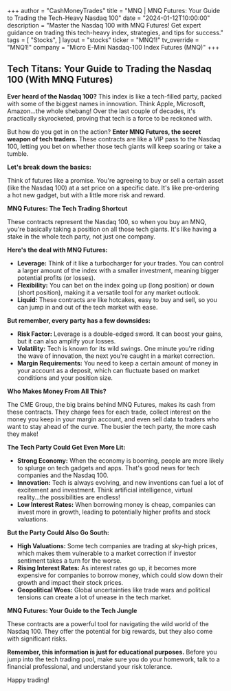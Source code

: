 +++
author = "CashMoneyTrades"
title = "MNQ |  MNQ Futures: Your Guide to Trading the Tech-Heavy Nasdaq 100"
date = "2024-01-12T10:00:00"
description = "Master the Nasdaq 100 with MNQ Futures! Get expert guidance on trading this tech-heavy index, strategies, and tips for success."
tags = [
"Stocks",
]
layout = "stocks"
ticker = "MNQ1!"
tv_override = "MNQ1!"
company = "Micro E-Mini Nasdaq-100 Index Futures (MNQ)"
+++
        


## Tech Titans: Your Guide to Trading the Nasdaq 100 (With MNQ Futures)

**Ever heard of the Nasdaq 100?** This index is like a tech-filled party, packed with some of the biggest names in innovation.  Think Apple, Microsoft, Amazon...the whole shebang! Over the last couple of decades, it's practically skyrocketed, proving that tech is a force to be reckoned with.  

But how do you get in on the action? **Enter MNQ Futures, the secret weapon of tech traders.** These contracts are like a VIP pass to the Nasdaq 100, letting you bet on whether those tech giants will keep soaring or take a tumble.

**Let's break down the basics:**

Think of futures like a promise. You're agreeing to buy or sell a certain asset (like the Nasdaq 100) at a set price on a specific date. It's like pre-ordering a hot new gadget, but with a little more risk and reward.

**MNQ Futures: The Tech Trading Shortcut**

These contracts represent the Nasdaq 100, so when you buy an MNQ, you're basically taking a position on all those tech giants.  It's like having a stake in the whole tech party, not just one company.

**Here's the deal with MNQ Futures:**

* **Leverage:** Think of it like a turbocharger for your trades. You can control a larger amount of the index with a smaller investment, meaning bigger potential profits (or losses). 
* **Flexibility:**  You can bet on the index going up (long position) or down (short position), making it a versatile tool for any market outlook.
* **Liquid:**  These contracts are like hotcakes, easy to buy and sell, so you can jump in and out of the tech market with ease.

**But remember, every party has a few downsides:**

* **Risk Factor:** Leverage is a double-edged sword. It can boost your gains, but it can also amplify your losses. 
* **Volatility:** Tech is known for its wild swings. One minute you're riding the wave of innovation, the next you're caught in a market correction. 
* **Margin Requirements:** You need to keep a certain amount of money in your account as a deposit, which can fluctuate based on market conditions and your position size.

**Who Makes Money From All This?**

The CME Group, the big brains behind MNQ Futures, makes its cash from these contracts.  They charge fees for each trade, collect interest on the money you keep in your margin account, and even sell data to traders who want to stay ahead of the curve.  The busier the tech party, the more cash they make!

**The Tech Party Could Get Even More Lit:**

* **Strong Economy:**  When the economy is booming, people are more likely to splurge on tech gadgets and apps. That's good news for tech companies and the Nasdaq 100.
* **Innovation:**  Tech is always evolving, and new inventions can fuel a lot of excitement and investment. Think artificial intelligence, virtual reality...the possibilities are endless!
* **Low Interest Rates:**  When borrowing money is cheap, companies can invest more in growth, leading to potentially higher profits and stock valuations. 

**But the Party Could Also Go South:**

* **High Valuations:**  Some tech companies are trading at sky-high prices, which makes them vulnerable to a market correction if investor sentiment takes a turn for the worse.
* **Rising Interest Rates:**  As interest rates go up, it becomes more expensive for companies to borrow money, which could slow down their growth and impact their stock prices. 
* **Geopolitical Woes:**  Global uncertainties like trade wars and political tensions can create a lot of unease in the tech market. 

**MNQ Futures: Your Guide to the Tech Jungle**

These contracts are a powerful tool for navigating the wild world of the Nasdaq 100. They offer the potential for big rewards, but they also come with significant risks. 

**Remember, this information is just for educational purposes.**  Before you jump into the tech trading pool, make sure you do your homework, talk to a financial professional, and understand your risk tolerance. 

Happy trading! 

        